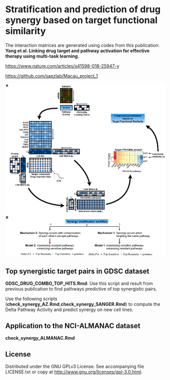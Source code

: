 # Stratification and prediction of drug synergy based on target functional similarity

The interaction matrices are generated using codes from this publication: 
**Yang et al. Linking drug target and pathway activation for effective therapy using multi-task learning.**

https://www.nature.com/articles/s41598-018-25947-y

https://github.com/saezlab/Macau_project_1


![Alt text](https://github.com/saezlab/Macau_Synergy_Prediction/blob/master/image/Figure_1.png)


## Top synergistic target pairs in GDSC dataset

**GDSC_DRUG_COMBO_TOP_HITS.Rmd**: Use this script and result from previous publication to find pathways predictive of top synergistic pairs. 

Use the following scripts (**check_synergy_AZ.Rmd**,**check_synergy_SANGER.Rmd**) to compute the Delta Pathway Activity and predict synergy on new cell lines.

## Application to the NCI-ALMANAC dataset 
**check_synergy_ALMANAC.Rmd**



## License

Distributed under the GNU GPLv3 License. See accompanying file LICENSE.txt or copy at http://www.gnu.org/licenses/gpl-3.0.html.
